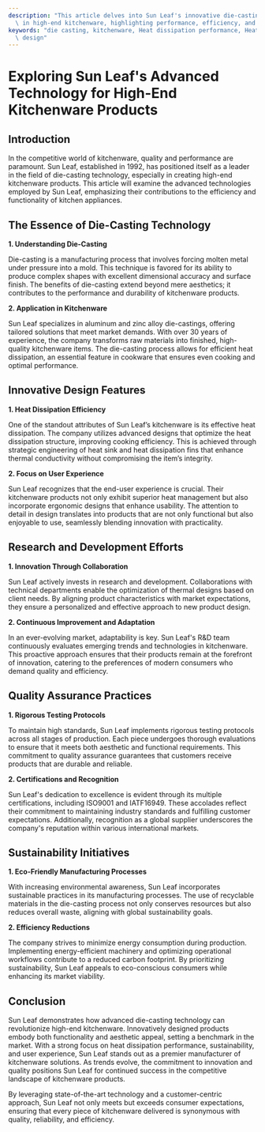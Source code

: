 ```yaml
---
description: "This article delves into Sun Leaf's innovative die-casting technology and its application\
  \ in high-end kitchenware, highlighting performance, efficiency, and design."
keywords: "die casting, kitchenware, Heat dissipation performance, Heat dissipation optimization\
  \ design"
---
```

# Exploring Sun Leaf's Advanced Technology for High-End Kitchenware Products

## Introduction

In the competitive world of kitchenware, quality and performance are paramount. Sun Leaf, established in 1992, has positioned itself as a leader in the field of die-casting technology, especially in creating high-end kitchenware products. This article will examine the advanced technologies employed by Sun Leaf, emphasizing their contributions to the efficiency and functionality of kitchen appliances.

## The Essence of Die-Casting Technology

**1. Understanding Die-Casting**

Die-casting is a manufacturing process that involves forcing molten metal under pressure into a mold. This technique is favored for its ability to produce complex shapes with excellent dimensional accuracy and surface finish. The benefits of die-casting extend beyond mere aesthetics; it contributes to the performance and durability of kitchenware products.

**2. Application in Kitchenware**

Sun Leaf specializes in aluminum and zinc alloy die-castings, offering tailored solutions that meet market demands. With over 30 years of experience, the company transforms raw materials into finished, high-quality kitchenware items. The die-casting process allows for efficient heat dissipation, an essential feature in cookware that ensures even cooking and optimal performance.

## Innovative Design Features

**1. Heat Dissipation Efficiency**

One of the standout attributes of Sun Leaf’s kitchenware is its effective heat dissipation. The company utilizes advanced designs that optimize the heat dissipation structure, improving cooking efficiency. This is achieved through strategic engineering of heat sink and heat dissipation fins that enhance thermal conductivity without compromising the item’s integrity.

**2. Focus on User Experience**

Sun Leaf recognizes that the end-user experience is crucial. Their kitchenware products not only exhibit superior heat management but also incorporate ergonomic designs that enhance usability. The attention to detail in design translates into products that are not only functional but also enjoyable to use, seamlessly blending innovation with practicality.

## Research and Development Efforts

**1. Innovation Through Collaboration**

Sun Leaf actively invests in research and development. Collaborations with technical departments enable the optimization of thermal designs based on client needs. By aligning product characteristics with market expectations, they ensure a personalized and effective approach to new product design.

**2. Continuous Improvement and Adaptation**

In an ever-evolving market, adaptability is key. Sun Leaf's R&D team continuously evaluates emerging trends and technologies in kitchenware. This proactive approach ensures that their products remain at the forefront of innovation, catering to the preferences of modern consumers who demand quality and efficiency.

## Quality Assurance Practices

**1. Rigorous Testing Protocols**

To maintain high standards, Sun Leaf implements rigorous testing protocols across all stages of production. Each piece undergoes thorough evaluations to ensure that it meets both aesthetic and functional requirements. This commitment to quality assurance guarantees that customers receive products that are durable and reliable.

**2. Certifications and Recognition**

Sun Leaf's dedication to excellence is evident through its multiple certifications, including ISO9001 and IATF16949. These accolades reflect their commitment to maintaining industry standards and fulfilling customer expectations. Additionally, recognition as a global supplier underscores the company's reputation within various international markets.

## Sustainability Initiatives

**1. Eco-Friendly Manufacturing Processes**

With increasing environmental awareness, Sun Leaf incorporates sustainable practices in its manufacturing processes. The use of recyclable materials in the die-casting process not only conserves resources but also reduces overall waste, aligning with global sustainability goals.

**2. Efficiency Reductions**

The company strives to minimize energy consumption during production. Implementing energy-efficient machinery and optimizing operational workflows contribute to a reduced carbon footprint. By prioritizing sustainability, Sun Leaf appeals to eco-conscious consumers while enhancing its market viability.

## Conclusion

Sun Leaf demonstrates how advanced die-casting technology can revolutionize high-end kitchenware. Innovatively designed products embody both functionality and aesthetic appeal, setting a benchmark in the market. With a strong focus on heat dissipation performance, sustainability, and user experience, Sun Leaf stands out as a premier manufacturer of kitchenware solutions. As trends evolve, the commitment to innovation and quality positions Sun Leaf for continued success in the competitive landscape of kitchenware products.

By leveraging state-of-the-art technology and a customer-centric approach, Sun Leaf not only meets but exceeds consumer expectations, ensuring that every piece of kitchenware delivered is synonymous with quality, reliability, and efficiency.
